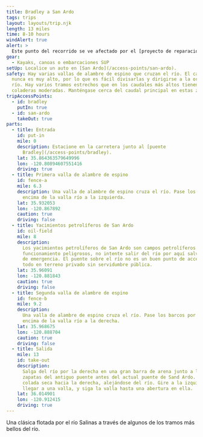 ```yaml
---
title: Bradley a San Ardo
tags: trips
layout: layouts/trip.njk
length: 13 miles
time: 8-10 hours
windAlert: true
alert: >
  Este punto del recorrido se ve afectado por el [proyecto de reparación de la socavación del puente Bradley](/overview/bradley-bridge-repair/). El acceso puede estar cortado.
gear:
  - Kayaks, canoas o embarcaciones SUP
setUp: Localice un auto en [San Ardo](/access-points/san-ardo).
safety: Hay varias vallas de alambre de espino que cruzan el río. El caudal
  nunca es muy alto, por lo que es fácil divisarlas y dirigirse a la orilla del
  río. Hay varios tramos estrechos que en los caudales más altos tienen
  coladeras moderadas. Manténgase cerca del caudal principal en estas zonas.
tripAccessPoints:
  - id: bradley
    putIn: true
  - id: san-ardo
    takeOut: true
parts:
  - title: Entrada
    id: put-in
    mile: 0
    description: Estacione en la carretera junto al [puente
      Bradley](/access-points/bradley).
    lat: 35.864363579649996
    lon: -120.80894607551416
    driving: true
  - title: Primera valla de alambre de espino
    id: fence-a
    mile: 6.3
    description: Una valla de alambre de espino cruza el río. Pase los botes por
      encima de la valla río a la izquierda.
    lat: 35.932053
    lon: -120.867892
    caution: true
    driving: false
  - title: Yacimientos petrolíferos de San Ardo
    id: oil-field
    mile: 8
    description:
      Los yacimientos petrolíferos de San Ardo son campos petrolíferos en
      funcionamiento peligrosos, no intente salir del río por aquí salvo en caso
      de emergencia. El puente sobre el río no es un buen punto de acceso y está
      todo en terreno privado sin servidumbre pública.
    lat: 35.96091
    lon: -120.881843
    caution: true
    driving: false
  - title: Segunda valla de alambre de espino
    id: fence-b
    mile: 9.2
    description:
      Una valla de alambre de espino cruza el río. Pase los barcos por
      encima de la valla río a la derecha.
    lat: 35.968675
    lon: -120.888704
    caution: true
    driving: false
  - title: Salida
    mile: 13
    id: take-out
    description:
      Salga del río por la derecha en una gran barra de arena junto a las
      zapatas del antiguo puente antes del actual puente de Sand Ardo. Siga la
      colada seca hacia la derecha, alejándose del río. Gire a la izquierda al
      llegar a una valla, y siga la valla hasta una abertura en ella.
    lat: 36.014901
    lon: -120.912415
    driving: true
---
```


Una clásica flotada por el río Salinas a través de algunos de los tramos más bellos del río.
